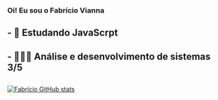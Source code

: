 ### Oi! Eu sou o Fabrício Vianna

##

## - 🦏 Estudando JavaScrpt
## - 👨🏽‍💻 Análise e desenvolvimento de sistemas 3/5

##

 [![Fabrício GitHub stats](https://github-readme-stats.vercel.app/api?username=FabricioViannaSM&hide=stars,commits,prs,issues,contribs&count_private=true&show_icons=true&theme=midnight-purple)](https://github.com/FabricioViannaSM/github-readme-stats)

